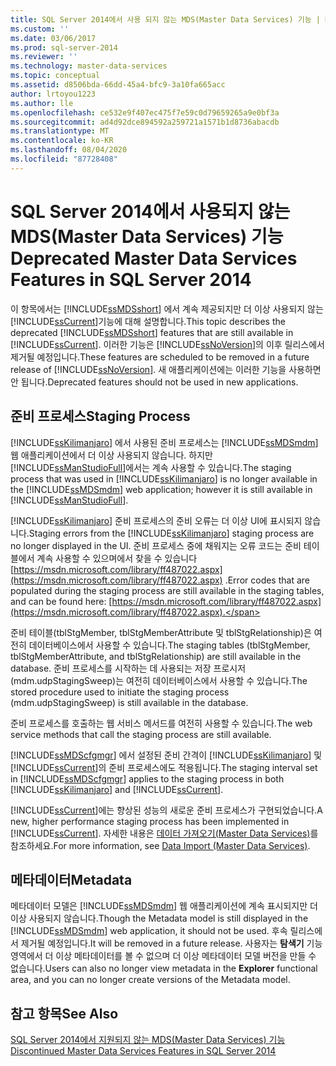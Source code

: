 ```yaml
---
title: SQL Server 2014에서 사용 되지 않는 MDS(Master Data Services) 기능 | Microsoft Docs
ms.custom: ''
ms.date: 03/06/2017
ms.prod: sql-server-2014
ms.reviewer: ''
ms.technology: master-data-services
ms.topic: conceptual
ms.assetid: d8506bda-66dd-45a4-bfc9-3a10fa665acc
author: lrtoyou1223
ms.author: lle
ms.openlocfilehash: ce532e9f407ec475f7e59c0d79659265a9e0bf3a
ms.sourcegitcommit: ad4d92dce894592a259721a1571b1d8736abacdb
ms.translationtype: MT
ms.contentlocale: ko-KR
ms.lasthandoff: 08/04/2020
ms.locfileid: "87728408"
---
```

# <a name="deprecated-master-data-services-features-in-sql-server-2014"></a><span data-ttu-id="fb088-102">SQL Server 2014에서 사용되지 않는 MDS(Master Data Services) 기능</span><span class="sxs-lookup"><span data-stu-id="fb088-102">Deprecated Master Data Services Features in SQL Server 2014</span></span>
  <span data-ttu-id="fb088-103">이 항목에서는 [!INCLUDE[ssMDSshort](../includes/ssmdsshort-md.md)] 에서 계속 제공되지만 더 이상 사용되지 않는 [!INCLUDE[ssCurrent](../includes/sscurrent-md.md)]기능에 대해 설명합니다.</span><span class="sxs-lookup"><span data-stu-id="fb088-103">This topic describes the deprecated [!INCLUDE[ssMDSshort](../includes/ssmdsshort-md.md)] features that are still available in [!INCLUDE[ssCurrent](../includes/sscurrent-md.md)].</span></span> <span data-ttu-id="fb088-104">이러한 기능은 [!INCLUDE[ssNoVersion](../includes/ssnoversion-md.md)]의 이후 릴리스에서 제거될 예정입니다.</span><span class="sxs-lookup"><span data-stu-id="fb088-104">These features are scheduled to be removed in a future release of [!INCLUDE[ssNoVersion](../includes/ssnoversion-md.md)].</span></span> <span data-ttu-id="fb088-105">새 애플리케이션에는 이러한 기능을 사용하면 안 됩니다.</span><span class="sxs-lookup"><span data-stu-id="fb088-105">Deprecated features should not be used in new applications.</span></span>  
  
## <a name="staging-process"></a><span data-ttu-id="fb088-106">준비 프로세스</span><span class="sxs-lookup"><span data-stu-id="fb088-106">Staging Process</span></span>  
 <span data-ttu-id="fb088-107">[!INCLUDE[ssKilimanjaro](../includes/sskilimanjaro-md.md)] 에서 사용된 준비 프로세스는 [!INCLUDE[ssMDSmdm](../includes/ssmdsmdm-md.md)] 웹 애플리케이션에서 더 이상 사용되지 않습니다. 하지만 [!INCLUDE[ssManStudioFull](../includes/ssmanstudiofull-md.md)]에서는 계속 사용할 수 있습니다.</span><span class="sxs-lookup"><span data-stu-id="fb088-107">The staging process that was used in [!INCLUDE[ssKilimanjaro](../includes/sskilimanjaro-md.md)] is no longer available in the [!INCLUDE[ssMDSmdm](../includes/ssmdsmdm-md.md)] web application; however it is still available in [!INCLUDE[ssManStudioFull](../includes/ssmanstudiofull-md.md)].</span></span>  
  
 <span data-ttu-id="fb088-108">[!INCLUDE[ssKilimanjaro](../includes/sskilimanjaro-md.md)] 준비 프로세스의 준비 오류는 더 이상 UI에 표시되지 않습니다.</span><span class="sxs-lookup"><span data-stu-id="fb088-108">Staging errors from the [!INCLUDE[ssKilimanjaro](../includes/sskilimanjaro-md.md)] staging process are no longer displayed in the UI.</span></span> <span data-ttu-id="fb088-109">준비 프로세스 중에 채워지는 오류 코드는 준비 테이블에서 계속 사용할 수 있으며에서 찾을 수 있습니다 [https://msdn.microsoft.com/library/ff487022.aspx](https://msdn.microsoft.com/library/ff487022.aspx) .</span><span class="sxs-lookup"><span data-stu-id="fb088-109">Error codes that are populated during the staging process are still available in the staging tables, and can be found here: [https://msdn.microsoft.com/library/ff487022.aspx](https://msdn.microsoft.com/library/ff487022.aspx).</span></span>  
  
 <span data-ttu-id="fb088-110">준비 테이블(tblStgMember, tblStgMemberAttribute 및 tblStgRelationship)은 여전히 데이터베이스에서 사용할 수 있습니다.</span><span class="sxs-lookup"><span data-stu-id="fb088-110">The staging tables (tblStgMember, tblStgMemberAttribute, and tblStgRelationship) are still available in the database.</span></span> <span data-ttu-id="fb088-111">준비 프로세스를 시작하는 데 사용되는 저장 프로시저(mdm.udpStagingSweep)는 여전히 데이터베이스에서 사용할 수 있습니다.</span><span class="sxs-lookup"><span data-stu-id="fb088-111">The stored procedure used to initiate the staging process (mdm.udpStagingSweep) is still available in the database.</span></span>  
  
 <span data-ttu-id="fb088-112">준비 프로세스를 호출하는 웹 서비스 메서드를 여전히 사용할 수 있습니다.</span><span class="sxs-lookup"><span data-stu-id="fb088-112">The web service methods that call the staging process are still available.</span></span>  
  
 <span data-ttu-id="fb088-113">[!INCLUDE[ssMDScfgmgr](../includes/ssmdscfgmgr-md.md)] 에서 설정된 준비 간격이 [!INCLUDE[ssKilimanjaro](../includes/sskilimanjaro-md.md)] 및 [!INCLUDE[ssCurrent](../includes/sscurrent-md.md)]의 준비 프로세스에도 적용됩니다.</span><span class="sxs-lookup"><span data-stu-id="fb088-113">The staging interval set in [!INCLUDE[ssMDScfgmgr](../includes/ssmdscfgmgr-md.md)] applies to the staging process in both [!INCLUDE[ssKilimanjaro](../includes/sskilimanjaro-md.md)] and [!INCLUDE[ssCurrent](../includes/sscurrent-md.md)].</span></span>  
  
 <span data-ttu-id="fb088-114">[!INCLUDE[ssCurrent](../includes/sscurrent-md.md)]에는 향상된 성능의 새로운 준비 프로세스가 구현되었습니다.</span><span class="sxs-lookup"><span data-stu-id="fb088-114">A new, higher performance staging process has been implemented in [!INCLUDE[ssCurrent](../includes/sscurrent-md.md)].</span></span> <span data-ttu-id="fb088-115">자세한 내용은 [데이터 가져오기&#40;Master Data Services&#41;](overview-importing-data-from-tables-master-data-services.md)를 참조하세요.</span><span class="sxs-lookup"><span data-stu-id="fb088-115">For more information, see [Data Import &#40;Master Data Services&#41;](overview-importing-data-from-tables-master-data-services.md).</span></span>  
  
## <a name="metadata"></a><span data-ttu-id="fb088-116">메타데이터</span><span class="sxs-lookup"><span data-stu-id="fb088-116">Metadata</span></span>  
 <span data-ttu-id="fb088-117">메타데이터 모델은 [!INCLUDE[ssMDSmdm](../includes/ssmdsmdm-md.md)] 웹 애플리케이션에 계속 표시되지만 더 이상 사용되지 않습니다.</span><span class="sxs-lookup"><span data-stu-id="fb088-117">Though the Metadata model is still displayed in the [!INCLUDE[ssMDSmdm](../includes/ssmdsmdm-md.md)] web application, it should not be used.</span></span> <span data-ttu-id="fb088-118">후속 릴리스에서 제거될 예정입니다.</span><span class="sxs-lookup"><span data-stu-id="fb088-118">It will be removed in a future release.</span></span> <span data-ttu-id="fb088-119">사용자는 **탐색기** 기능 영역에서 더 이상 메타데이터를 볼 수 없으며 더 이상 메타데이터 모델 버전을 만들 수 없습니다.</span><span class="sxs-lookup"><span data-stu-id="fb088-119">Users can also no longer view metadata in the **Explorer** functional area, and you can no longer create versions of the Metadata model.</span></span>  
  
## <a name="see-also"></a><span data-ttu-id="fb088-120">참고 항목</span><span class="sxs-lookup"><span data-stu-id="fb088-120">See Also</span></span>  
 [<span data-ttu-id="fb088-121">SQL Server 2014에서 지원되지 않는 MDS(Master Data Services) 기능</span><span class="sxs-lookup"><span data-stu-id="fb088-121">Discontinued Master Data Services Features in SQL Server 2014</span></span>](discontinued-master-data-services-features.md)  
  
  
